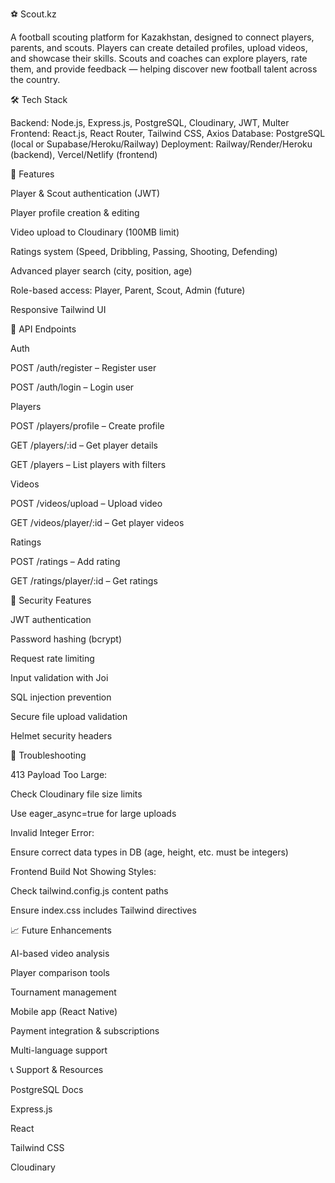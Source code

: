 ⚽ Scout.kz

A football scouting platform for Kazakhstan, designed to connect players, parents, and scouts.
Players can create detailed profiles, upload videos, and showcase their skills. Scouts and coaches can explore players, rate them, and provide feedback — helping discover new football talent across the country.


🛠 Tech Stack

Backend: Node.js, Express.js, PostgreSQL, Cloudinary, JWT, Multer
Frontend: React.js, React Router, Tailwind CSS, Axios
Database: PostgreSQL (local or Supabase/Heroku/Railway)
Deployment: Railway/Render/Heroku (backend), Vercel/Netlify (frontend)


📱 Features

Player & Scout authentication (JWT)

Player profile creation & editing

Video upload to Cloudinary (100MB limit)

Ratings system (Speed, Dribbling, Passing, Shooting, Defending)

Advanced player search (city, position, age)

Role-based access: Player, Parent, Scout, Admin (future)

Responsive Tailwind UI

📡 API Endpoints

Auth

POST /auth/register – Register user

POST /auth/login – Login user

Players

POST /players/profile – Create profile

GET /players/:id – Get player details

GET /players – List players with filters

Videos

POST /videos/upload – Upload video

GET /videos/player/:id – Get player videos

Ratings

POST /ratings – Add rating

GET /ratings/player/:id – Get ratings



🔐 Security Features

JWT authentication

Password hashing (bcrypt)

Request rate limiting

Input validation with Joi

SQL injection prevention

Secure file upload validation

Helmet security headers

🧩 Troubleshooting

413 Payload Too Large:

Check Cloudinary file size limits

Use eager_async=true for large uploads

Invalid Integer Error:

Ensure correct data types in DB (age, height, etc. must be integers)

Frontend Build Not Showing Styles:

Check tailwind.config.js content paths

Ensure index.css includes Tailwind directives

📈 Future Enhancements

AI-based video analysis

Player comparison tools

Tournament management

Mobile app (React Native)

Payment integration & subscriptions

Multi-language support

📞 Support & Resources

PostgreSQL Docs

Express.js

React

Tailwind CSS

Cloudinary

